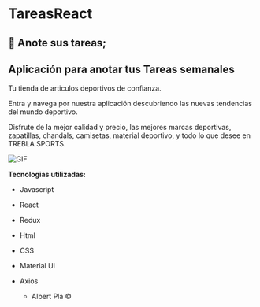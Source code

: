 # TareasReact
## 📌 Anote sus tareas; 
## Aplicación para anotar tus Tareas semanales 


>

Tu tienda de articulos deportivos de confianza.

Entra y navega por nuestra aplicación descubriendo las nuevas tendencias del mundo deportivo.

Disfrute de la mejor calidad y precio, las mejores marcas deportivas, zapatillas, chandals, camisetas, material deportivo, y todo lo que desee en TREBLA SPORTS.



![GIF](https://raw.githubusercontent.com/albertvlc5/ProyectCreditasFrontEnd/master/proyectienda.gif)





**Tecnologias utilizadas:**
- Javascript
- React
- Redux
- Html
- CSS
- Material UI
- Axios


     - Albert Pla © 

